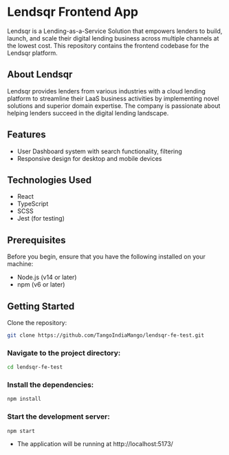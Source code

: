 # Lendsqr Frontend App

Lendsqr is a Lending-as-a-Service Solution that empowers lenders to build, launch, and scale their digital lending business across multiple channels at the lowest cost. This repository contains the frontend codebase for the Lendsqr platform.

## About Lendsqr

Lendsqr provides lenders from various industries with a cloud lending platform to streamline their LaaS business activities by implementing novel solutions and superior domain expertise. The company is passionate about helping lenders succeed in the digital lending landscape.

## Features

- User Dashboard system with search functionality, filtering
- Responsive design for desktop and mobile devices

## Technologies Used

- React
- TypeScript
- SCSS
- Jest (for testing)

## Prerequisites

Before you begin, ensure that you have the following installed on your machine:

- Node.js (v14 or later)
- npm (v6 or later)

## Getting Started

Clone the repository:

```bash
git clone https://github.com/TangoIndiaMango/lendsqr-fe-test.git
```

### Navigate to the project directory:
```bash
cd lendsqr-fe-test
```

### Install the dependencies:
```bash
npm install
```

### Start the development server:

```bash
npm start
```

- The application will be running at http://localhost:5173/